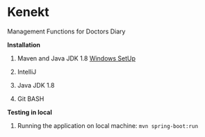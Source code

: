 # Kenekt
Management Functions for Doctors Diary

**Installation**
1. Maven and Java JDK 1.8
  [Windows SetUp](https://www.mkyong.com/maven/how-to-install-maven-in-windows/)
  
2. IntelliJ
3. Java JDK 1.8
4. Git BASH

**Testing in local**

1. Running the application on local machine: `mvn spring-boot:run`
